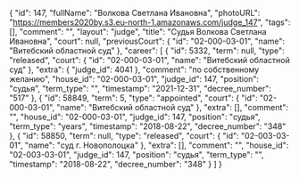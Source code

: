 {
    "id": 147,
    "fullName": "Волкова Светлана Ивановна",
    "photoURL": "https://members2020by.s3.eu-north-1.amazonaws.com/judge_147",
    "tags": [],
    "comment": "",
    "layout": "judge",
    "title": "Судья Волкова Светлана Ивановна",
    "court": null,
    "previousCourt": {
        "id": "02-000-03-01",
        "name": "Витебский областной суд"
    },
    "career": [
        {
            "id": 5332,
            "term": null,
            "type": "released",
            "court": {
                "id": "02-000-03-01",
                "name": "Витебский областной суд"
            },
            "extra": {
                "judge_id": 4041
            },
            "comment": "по собственному желанию",
            "house_id": "02-000-03-01",
            "judge_id": 147,
            "position": "судья",
            "term_type": "",
            "timestamp": "2021-12-31",
            "decree_number": "517"
        },
        {
            "id": 58849,
            "term": 5,
            "type": "appointed",
            "court": {
                "id": "02-000-03-01",
                "name": "Витебский областной суд"
            },
            "extra": [],
            "comment": "",
            "house_id": "02-000-03-01",
            "judge_id": 147,
            "position": "судья",
            "term_type": "years",
            "timestamp": "2018-08-22",
            "decree_number": "348"
        },
        {
            "id": 58850,
            "term": null,
            "type": "released",
            "court": {
                "id": "02-003-03-01",
                "name": "суд г. Новополоцка"
            },
            "extra": [],
            "comment": "",
            "house_id": "02-003-03-01",
            "judge_id": 147,
            "position": "судья",
            "term_type": "",
            "timestamp": "2018-08-22",
            "decree_number": "348"
        }
    ]
}